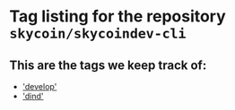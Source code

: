 
# Tag listing for the repository `skycoin/skycoindev-cli`

## This are the tags we keep track of:

-	['develop'](./remote/develop.md)
-	['dind'](./remote/dind.md)

